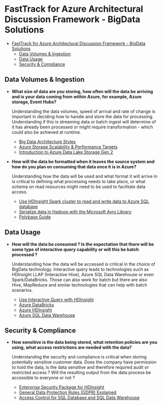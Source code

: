 # FastTrack for Azure Architectural Discussion Framework - BigData Solutions

- [FastTrack for Azure Architectural Discussion Framework - BigData Solutions](#fasttrack-for-azure-architectural-discussion-framework---bigdata-solutions)
    - [Data Volumes & Ingestion](#data-volumes--ingestion)
    - [Data Usage](#data-usage)
    - [Security & Compliance](#security--compliance)


## Data Volumes & Ingestion

- **What size of data are you storing, how often will the data be arriving and is your data coming from within Azure, for example, Azure storage, Event Hubs?**

    Understanding the data volumes, speed of arrival and rate of change is important in deciding how to handle and store the data for processing.  Understanding if this is streaming data or batch ingest will determine of it has already been processed or might require transformation - which could also be achieved at runtime.

    - [Big Data Architecture Styles](https://docs.microsoft.com/en-us/azure/architecture/guide/architecture-styles/big-data)
    - [Azure Storage Scalability & Performance Targets](https://docs.microsoft.com/en-us/azure/storage/common/storage-scalability-targets)
    - [Introduction to Azure Data Lake Storage Gen 2](https://docs.microsoft.com/en-us/azure/storage/data-lake-storage/introduction)

    
- **How will the data be formatted when it leaves the source system and how do you plan on consuming that data once it is in Azure?**

    Understanding how the data will be used and what format it will arrive in is critical to defining what processing needs to take place, or what schema on read resources might need to be used to facilitate data access.

    - [Use HDInsight Spark cluster to read and write data to Azure SQL database](https://docs.microsoft.com/en-us/azure/hdinsight/spark/apache-spark-connect-to-sql-database)
    - [Serialize data in Hadoop with the Microsoft Avro Library](https://docs.microsoft.com/en-us/azure/hdinsight/hadoop/apache-hadoop-dotnet-avro-serialization)
    - [Polybase Guide](https://docs.microsoft.com/en-us/sql/relational-databases/polybase/polybase-guide?view=sql-server-2017)


## Data Usage

- **How will the data be consumed ?  Is the expectation that there will be some type of interactive query capability or will this be batch processed ?**

    Understanding how the data will be accessed is critical in the choice of BigData technology.  Interactive query leads to technologies such as HDInsight LLAP (Interactive Hive), Azure SQL Data Warehouse or even Spark/DataBricks.  Those can also work for batch but there are also Hive, MapReduce and similar technologies that can help with batch scenarios.

    - [Use Interactive Query with HDInsight](https://docs.microsoft.com/en-us/azure/hdinsight/interactive-query/apache-interactive-query-get-started)
    - [Azure DataBricks](https://azure.microsoft.com/en-us/services/databricks/)
    - [Azure HDInsight](https://docs.microsoft.com/en-us/azure/hdinsight/)
    - [Azure SQL Data Warehouse](https://docs.microsoft.com/en-us/azure/sql-data-warehouse/sql-data-warehouse-overview-what-is)


## Security & Compliance

- **How sensitive is the data being stored, what retention policies are you using, what access restrictions are needed with the data?**

    Understanding the security and compliance is critical when storing potentially sensitive customer data.  Does the company have permission to hold the data, is the data sensitive and therefore required audit or restricted access ?  Will the resulting output from the data process be accessible to everyone or not ?

    - [Enterprise Security Package for HDInsight](https://docs.microsoft.com/en-us/azure/hdinsight/domain-joined/apache-domain-joined-introduction)
    - [General Data Protection Rules (GDPR) Explained](https://ico.org.uk/for-organisations/guide-to-the-general-data-protection-regulation-gdpr/)
    - [Access Control for SQL Database and SQL Data Warehouse](https://docs.microsoft.com/en-us/azure/sql-database/sql-database-control-access)

